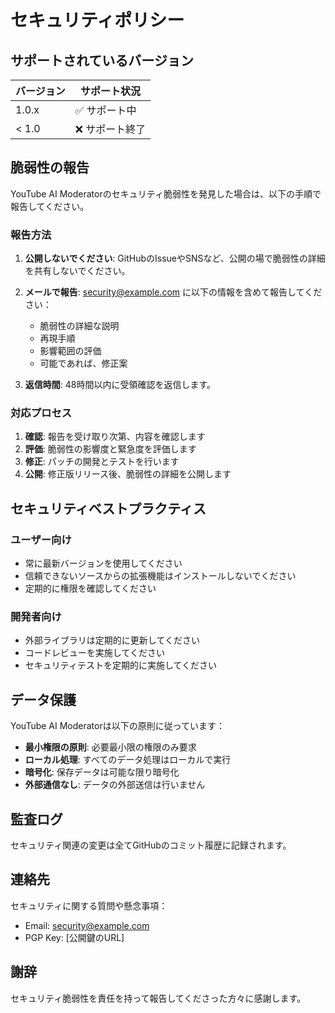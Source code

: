 # セキュリティポリシー

## サポートされているバージョン

| バージョン | サポート状況 |
| ------- | ---------- |
| 1.0.x   | ✅ サポート中 |
| < 1.0   | ❌ サポート終了 |

## 脆弱性の報告

YouTube AI Moderatorのセキュリティ脆弱性を発見した場合は、以下の手順で報告してください。

### 報告方法

1. **公開しないでください**: GitHubのIssueやSNSなど、公開の場で脆弱性の詳細を共有しないでください。

2. **メールで報告**: security@example.com に以下の情報を含めて報告してください：
   - 脆弱性の詳細な説明
   - 再現手順
   - 影響範囲の評価
   - 可能であれば、修正案

3. **返信時間**: 48時間以内に受領確認を返信します。

### 対応プロセス

1. **確認**: 報告を受け取り次第、内容を確認します
2. **評価**: 脆弱性の影響度と緊急度を評価します
3. **修正**: パッチの開発とテストを行います
4. **公開**: 修正版リリース後、脆弱性の詳細を公開します

## セキュリティベストプラクティス

### ユーザー向け

- 常に最新バージョンを使用してください
- 信頼できないソースからの拡張機能はインストールしないでください
- 定期的に権限を確認してください

### 開発者向け

- 外部ライブラリは定期的に更新してください
- コードレビューを実施してください
- セキュリティテストを定期的に実施してください

## データ保護

YouTube AI Moderatorは以下の原則に従っています：

- **最小権限の原則**: 必要最小限の権限のみ要求
- **ローカル処理**: すべてのデータ処理はローカルで実行
- **暗号化**: 保存データは可能な限り暗号化
- **外部通信なし**: データの外部送信は行いません

## 監査ログ

セキュリティ関連の変更は全てGitHubのコミット履歴に記録されます。

## 連絡先

セキュリティに関する質問や懸念事項：
- Email: security@example.com
- PGP Key: [公開鍵のURL]

## 謝辞

セキュリティ脆弱性を責任を持って報告してくださった方々に感謝します。